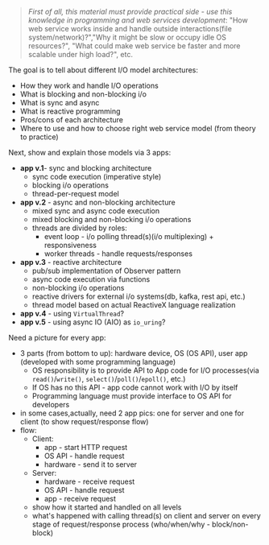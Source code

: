 >*First of all, this material must provide practical side - use this knowledge in programming and web services development*: "How web service works inside and handle outside interactions(file system/network)?","Why it might be slow or occupy idle OS resources?", "What could make web service be faster and more scalable under high load?", etc.

The goal is to tell about different I/O model architectures:
- How they work and handle I/O operations
- What is blocking and non-blocking i/o
- What is sync and async
- What is reactive programming
- Pros/cons of each architecture
- Where to use and how to choose right web service model (from theory to practice)

Next, show and explain those models via 3 apps: 
- **app v.1**- sync and blocking architecture
	- sync code execution (imperative style)
	- blocking i/o operations
	- thread-per-request model
- **app v.2** - async and non-blocking architecture
	- mixed sync and async code execution
	- mixed blocking and non-blocking i/o operations
	- threads are divided by roles:
		- event loop - i/o polling thread(s)(i/o multiplexing) + responsiveness
		- worker threads - handle requests/responses
- **app v.3** - reactive architecture
	- pub/sub implementation of Observer pattern
	- async code execution via functions
	- non-blocking i/o operations
	- reactive drivers for external i/o systems(db, kafka, rest api, etc.) 
	- thread model based on actual ReactiveX language realization
- **app v.4** - using `VirtualThread`?
- **app v.5** - using async IO (AIO) as `io_uring`?

Need a picture for every app:
- 3 parts (from bottom to up): hardware device, OS (OS API), user app (developed with some programming language)
	- OS responsibility is to provide API to App code for I/O processes(via `read()`/`write()`, `select()`/`poll()`/`epoll()`, etc.)
	- If OS has no this API - app code cannot work with I/O by itself
	- Programming language must provide interface to OS API for developers
- in some cases,actually, need 2 app pics: one for server and one for client (to show request/response flow)
- flow:
	- Client:
		- app - start HTTP request
		- OS API - handle request
		- hardware - send it to server
	- Server:
		- hardware - receive request
		- OS API - handle request
		- app - receive request
	- show how it started and handled on all levels
	- what's happened with calling thread(s) on client and server on every stage of request/response process (who/when/why - block/non-block)